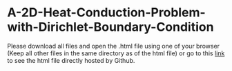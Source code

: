# A-2D-Heat-Conduction-Problem-with-Dirichlet-Boundary-Condition
Please download all files and open the .html file using one of your browser (Keep all other files in the same directory as of the html file) or go to this [link](https://rysul119.github.io/1A-2D-Heat-Conduction-Problem-with-Dirichlet-Boundary-Condition/ADI_cond_dirichlet.html) to see the html file directly hosted by Github.

